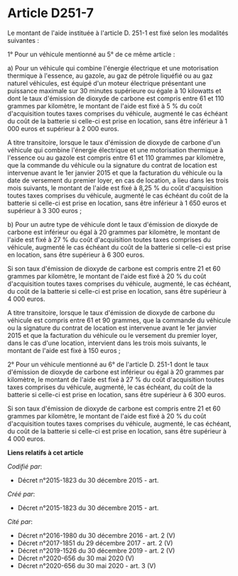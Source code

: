 # Article D251-7

Le montant de l'aide instituée à l'article D. 251-1 est fixé selon les modalités suivantes :

1° Pour un véhicule mentionné au 5° de ce même article :

a) Pour un véhicule qui combine l'énergie électrique et une motorisation thermique à l'essence, au gazole, au gaz de pétrole
liquéfié ou au gaz naturel véhicules, est équipé d'un moteur électrique présentant une puissance maximale sur 30 minutes
supérieure ou égale à 10 kilowatts et dont le taux d'émission de dioxyde de carbone est compris entre 61 et 110 grammes par
kilomètre, le montant de l'aide est fixé à 5 % du coût d'acquisition toutes taxes comprises du véhicule, augmenté le cas
échéant du coût de la batterie si celle-ci est prise en location, sans être inférieur à 1 000 euros et supérieur à 2 000
euros.

A titre transitoire, lorsque le taux d'émission de dioxyde de carbone d'un véhicule qui combine l'énergie électrique et une
motorisation thermique à l'essence ou au gazole est compris entre 61 et 110 grammes par kilomètre, que la commande du
véhicule ou la signature du contrat de location est intervenue avant le 1er janvier 2015 et que la facturation du véhicule ou
la date de versement du premier loyer, en cas de location, a lieu dans les trois mois suivants, le montant de l'aide est fixé
à 8,25 % du coût d'acquisition toutes taxes comprises du véhicule, augmenté le cas échéant du coût de la batterie si celle-ci
est prise en location, sans être inférieur à 1 650 euros et supérieur à 3 300 euros ;

b) Pour un autre type de véhicule dont le taux d'émission de dioxyde de carbone est inférieur ou égal à 20 grammes par
kilomètre, le montant de l'aide est fixé à 27 % du coût d'acquisition toutes taxes comprises du véhicule, augmenté le cas
échéant du coût de la batterie si celle-ci est prise en location, sans être supérieur à 6 300 euros.

Si son taux d'émission de dioxyde de carbone est compris entre 21 et 60 grammes par kilomètre, le montant de l'aide est fixé
à 20 % du coût d'acquisition toutes taxes comprises du véhicule, augmenté, le cas échéant, du coût de la batterie si celle-ci
est prise en location, sans être supérieur à 4 000 euros.

A titre transitoire, lorsque le taux d'émission de dioxyde de carbone du véhicule est compris entre 61 et 90 grammes, que la
commande du véhicule ou la signature du contrat de location est intervenue avant le 1er janvier 2015 et que la facturation du
véhicule ou le versement du premier loyer, dans le cas d'une location, intervient dans les trois mois suivants, le montant de
l'aide est fixé à 150 euros ;

2° Pour un véhicule mentionné au 6° de l'article D. 251-1 dont le taux d'émission de dioxyde de carbone est inférieur ou égal
à 20 grammes par kilomètre, le montant de l'aide est fixé à 27 % du coût d'acquisition toutes taxes comprises du véhicule,
augmenté, le cas échéant, du coût de la batterie si celle-ci est prise en location, sans être supérieur à 6 300 euros.

Si son taux d'émission de dioxyde de carbone est compris entre 21 et 60 grammes par kilomètre, le montant de l'aide est fixé
à 20 % du coût d'acquisition toutes taxes comprises du véhicule, augmenté, le cas échéant, du coût de la batterie si celle-ci
est prise en location, sans être supérieur à 4 000 euros.

**Liens relatifs à cet article**

_Codifié par_:

  - Décret n°2015-1823 du 30 décembre 2015 - art.

_Créé par_:

  - Décret n°2015-1823 du 30 décembre 2015 - art.

_Cité par_:

  - Décret n°2016-1980 du 30 décembre 2016 - art. 2 (V)
  - Décret n°2017-1851 du 29 décembre 2017 - art. 2 (V)
  - Décret n°2019-1526 du 30 décembre 2019 - art. 2 (V)
  - Décret n°2020-656 du 30 mai 2020 (V)
  - Décret n°2020-656 du 30 mai 2020 - art. 3 (V)
